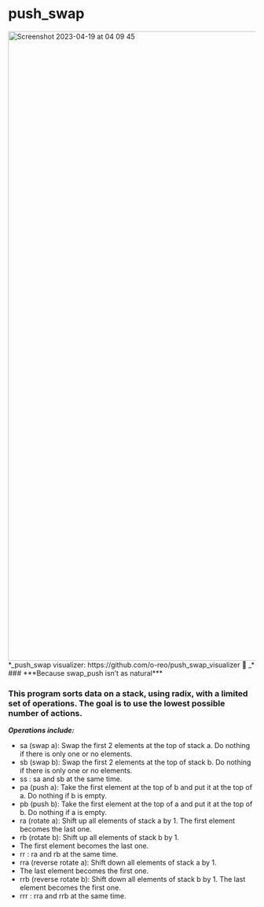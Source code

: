 # push_swap

<img width="1280" alt="Screenshot 2023-04-19 at 04 09 45" src="https://user-images.githubusercontent.com/115113929/232948436-054f86ed-46a7-4306-b589-3948581fad64.png">
*_push_swap visualizer: https://github.com/o-reo/push_swap_visualizer 💫 _*
### ***Because swap_push isn’t as natural***

### This program sorts data on a stack, using radix, with a limited set of operations. The goal is to use the lowest possible number of actions.

 ***Operations include:***
 - sa (swap a): Swap the first 2 elements at the top of stack a.
   Do nothing if there is only one or no elements.
 - sb (swap b): Swap the first 2 elements at the top of stack b.
   Do nothing if there is only one or no elements.
 - ss : sa and sb at the same time.
 - pa (push a): Take the first element at the top of b and put it at the top of a.
   Do nothing if b is empty.
 - pb (push b): Take the first element at the top of a and put it at the top of b.
   Do nothing if a is empty.
 - ra (rotate a): Shift up all elements of stack a by 1.
   The first element becomes the last one.
 - rb (rotate b): Shift up all elements of stack b by 1.
 - The first element becomes the last one.
 - rr : ra and rb at the same time.
 - rra (reverse rotate a): Shift down all elements of stack a by 1.
 - The last element becomes the first one.
 - rrb (reverse rotate b): Shift down all elements of stack b by 1.
   The last element becomes the first one.
 - rrr : rra and rrb at the same time.
